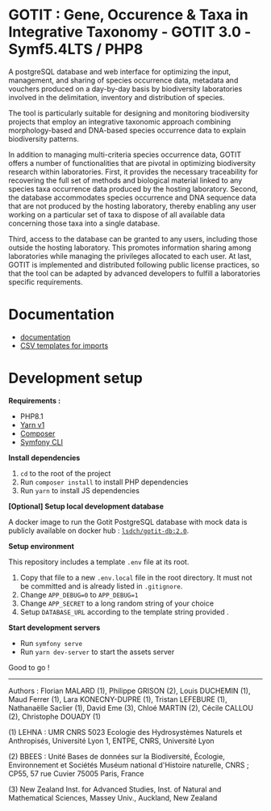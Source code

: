 # GOTIT : Gene, Occurence & Taxa in Integrative Taxonomy - GOTIT 3.0 -Symf5.4LTS / PHP8

A postgreSQL database and web interface for optimizing the input, management, and sharing of species occurrence data, metadata and vouchers produced on a day-by-day basis by biodiversity laboratories involved in the delimitation, inventory and distribution of species.

The tool is particularly suitable for designing and monitoring biodiversity projects that employ an integrative taxonomic approach combining morphology-based and DNA-based species occurrence data to explain biodiversity patterns.

In addition to managing multi-criteria species occurrence data, GOTIT offers a number of functionalities that are pivotal in optimizing biodiversity research within laboratories. First, it provides the necessary traceability for recovering the full set of methods and biological material linked to any species taxa occurrence data produced by the hosting laboratory. Second, the database accommodates species occurrence and DNA sequence data that are not produced by the hosting laboratory, thereby enabling any user working on a particular set of taxa to dispose of all available data concerning those taxa into a single database.

Third, access to the database can be granted to any users, including those outside the hosting laboratory. This promotes information sharing among laboratories while managing the privileges allocated to each user. At last, GOTIT is implemented and distributed following public license practices, so that the tool can be adapted by advanced developers to fulfill a laboratories specific requirements.



# Documentation

- [documentation](./docs/)
- [CSV templates for imports](./assets/imports)

# Development setup

**Requirements :**

- PHP8.1
- [Yarn v1](https://classic.yarnpkg.com/)
- [Composer](https://getcomposer.org/)
- [Symfony CLI](https://symfony.com/download)

**Install dependencies**
 1. `cd` to the root of the project
 2. Run `composer install` to install PHP dependencies
 3. Run `yarn` to install JS dependencies

**[Optional] Setup local development database**

A docker image to run the Gotit PostgreSQL database with mock data is publicly available on docker hub : [`lsdch/gotit-db:2.0`](https://hub.docker.com/repository/docker/lsdch/gotit-db).

**Setup environment**

This repository includes a template `.env` file at its root.
1. Copy that file to a new `.env.local` file in the root directory. It must not be committed and is already listed in `.gitignore`.
2. Change `APP_DEBUG=0` to `APP_DEBUG=1`
3. Change `APP_SECRET` to a long random string of your choice
4. Setup `DATABASE_URL` according to the template string provided .

**Start development servers**
- Run `symfony serve`
- Run `yarn dev-server` to start the assets server

Good to go !

---

Authors : Florian MALARD (1), Philippe GRISON (2), Louis DUCHEMIN (1), Maud Ferrer (1), Lara KONECNY-DUPRE (1), Tristan LEFEBURE (1), Nathanaëlle Saclier (1), David Eme (3), Chloé MARTIN (2), Cécile CALLOU (2), Christophe DOUADY (1)

(1) LEHNA : UMR CNRS 5023 Ecologie des Hydrosystèmes Naturels et Anthropisés, Université Lyon 1, ENTPE, CNRS, Université Lyon

(2) BBEES : Unité Bases de données sur la Biodiversité, Écologie, Environnement et Sociétés Muséum national d'Histoire naturelle, CNRS ; CP55, 57 rue Cuvier 75005 Paris, France

(3) New Zealand Inst. for Advanced Studies, Inst. of Natural and Mathematical Sciences, Massey Univ., Auckland, New Zealand